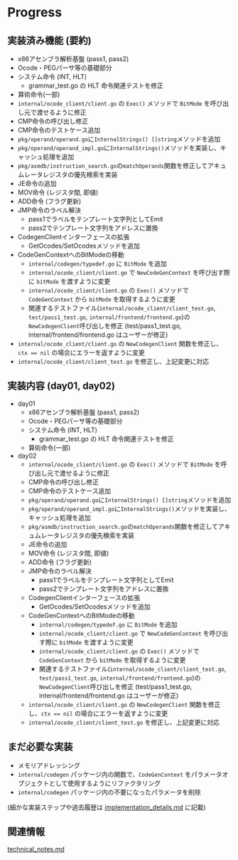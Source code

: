 # Progress

## 実装済み機能 (要約)
- x86アセンブラ解析基盤 (pass1, pass2)
- Ocode・PEGパーサ等の基礎部分
- システム命令 (INT, HLT)
  - grammar_test.go の HLT 命令関連テストを修正
- 算術命令(一部)
- `internal/ocode_client/client.go` の `Exec()` メソッドで `BitMode` を呼び出し元で渡せるように修正
- CMP命令の呼び出し修正
- CMP命令のテストケース追加
- `pkg/operand/operand.go`に`InternalStrings() []string`メソッドを追加
- `pkg/operand/operand_impl.go`に`InternalStrings()`メソッドを実装し、キャッシュ処理を追加
- `pkg/asmdb/instruction_search.go`の`matchOperands`関数を修正してアキュムレータレジスタの優先検索を実装
- JE命令の追加
- MOV命令 (レジスタ間, 即値)
- ADD命令 (フラグ更新)
- JMP命令のラベル解決
  - pass1でラベルをテンプレート文字列としてEmit
  - pass2でテンプレート文字列をアドレスに置換
- CodegenClientインターフェースの拡張
  - GetOcodes/SetOcodesメソッドを追加
- CodeGenContextへのBitModeの移動
  - `internal/codegen/typedef.go` に `BitMode` を追加
  - `internal/ocode_client/client.go` で `NewCodeGenContext` を呼び出す際に `bitMode` を渡すように変更
  - `internal/ocode_client/client.go` の `Exec()` メソッドで `CodeGenContext` から `bitMode` を取得するように変更
  - 関連するテストファイル(`internal/ocode_client/client_test.go`, `test/pass1_test.go`, `internal/frontend/frontend.go`)の`NewCodegenClient`呼び出しを修正 (test/pass1_test.go, internal/frontend/frontend.go はユーザーが修正)
- `internal/ocode_client/client.go` の `NewCodegenClient` 関数を修正し、`ctx == nil` の場合にエラーを返すように変更
- `internal/ocode_client/client_test.go` を修正し、上記変更に対応

## 実装内容 (day01, day02)
- day01
  - x86アセンブラ解析基盤 (pass1, pass2)
  - Ocode・PEGパーサ等の基礎部分
  - システム命令 (INT, HLT)
    - grammar_test.go の HLT 命令関連テストを修正
  - 算術命令(一部)
- day02
  - `internal/ocode_client/client.go` の `Exec()` メソッドで `BitMode` を呼び出し元で渡せるように修正
  - CMP命令の呼び出し修正
  - CMP命令のテストケース追加
  - `pkg/operand/operand.go`に`InternalStrings() []string`メソッドを追加
  - `pkg/operand/operand_impl.go`に`InternalStrings()`メソッドを実装し、キャッシュ処理を追加
  - `pkg/asmdb/instruction_search.go`の`matchOperands`関数を修正してアキュムレータレジスタの優先検索を実装
  - JE命令の追加
  - MOV命令 (レジスタ間, 即値)
  - ADD命令 (フラグ更新)
  - JMP命令のラベル解決
    - pass1でラベルをテンプレート文字列としてEmit
    - pass2でテンプレート文字列をアドレスに置換
  - CodegenClientインターフェースの拡張
    - GetOcodes/SetOcodesメソッドを追加
  - CodeGenContextへのBitModeの移動
    - `internal/codegen/typedef.go` に `BitMode` を追加
    - `internal/ocode_client/client.go` で `NewCodeGenContext` を呼び出す際に `bitMode` を渡すように変更
    - `internal/ocode_client/client.go` の `Exec()` メソッドで `CodeGenContext` から `bitMode` を取得するように変更
    - 関連するテストファイル(`internal/ocode_client/client_test.go`, `test/pass1_test.go`, `internal/frontend/frontend.go`)の`NewCodegenClient`呼び出しを修正 (test/pass1_test.go, internal/frontend/frontend.go はユーザーが修正)
  - `internal/ocode_client/client.go` の `NewCodegenClient` 関数を修正し、`ctx == nil` の場合にエラーを返すように変更
  - `internal/ocode_client/client_test.go` を修正し、上記変更に対応

## まだ必要な実装
- メモリアドレッシング
- `internal/codegen` パッケージ内の関数で、`CodeGenContext` をパラメータオブジェクトとして使用するようにリファクタリング
- `internal/codegen` パッケージ内の不要になったパラメータを削除

(細かな実装ステップや過去履歴は [implementation_details.md](../details/implementation_details.md) に記載)

## 関連情報
[technical_notes.md](../details/technical_notes.md)
